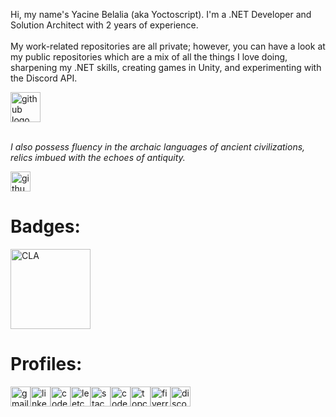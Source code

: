 <p align="left">Hi, my name's Yacine Belalia (aka Yoctoscript). I'm a .NET Developer and Solution Architect with 2 years of experience.<br><br>My work-related repositories are all private; however, you can have a look at my public repositories which are a mix of all the things I love doing, sharpening my .NET skills, creating games in Unity, and experimenting with the Discord API.</p>

<div align="left">
  <img src="https://skillicons.dev/icons?i=cs,dotnet,visualstudio,azure,unity,windows,github" height="48" alt="github logo"/>
</div>

<br>
<p><i>I also possess fluency in the archaic languages of ancient civilizations, relics imbued with the echoes of antiquity.</i></p>
<img src="https://skillicons.dev/icons?i=c,cpp" height="32" alt="github logo"/>

<h1>Badges:</h1>

<div align="left">
  <a href="https://www.credly.com/badges/aa790c20-fcca-41fc-b87a-f43c5fd12d09/public_url" target="_blank">
    <img src="https://raw.githubusercontent.com/yoctoscript/yoctoscript/main/Certifications/C_Certified_Associate_Programmer_Badge.png" width="128" height="128" alt="CLA"  />
  </a>
<div>

<h1>Profiles:</h1>

<div align="left">
  <a href="mailto:yacine.belalia.contact@gmail.com" target="_blank" style="text-decoration: none;"><img src="https://raw.githubusercontent.com/yoctoscript/yoctoscript/main/Icons/gmail.png" width="32" height="32" alt="gmail lolo"/></a><a href="https://www.linkedin.com/in/yacine-belalia/" target="_blank" style="text-decoration: none;"><img src="https://raw.githubusercontent.com/yoctoscript/yoctoscript/main/Icons/linkedin.png" width="32" height="32" alt="linkedin logo"/></a><a href="https://www.codewars.com/users/yoctoscript" target="_blank" style="text-decoration: none;"><img src="https://raw.githubusercontent.com/yoctoscript/yoctoscript/main/Icons/codewars.png" width="32" height="32" alt="codewars logo"/></a><a href="https://leetcode.com/yoctoscript/" target="_blank"><img src="https://raw.githubusercontent.com/yoctoscript/yoctoscript/main/Icons/leetcode.png" width="32" height="32" alt="leetcode logo"  /></a><a href="https://stackoverflow.com/users/24273194/yoctoscript" target="_blank"><img src="https://raw.githubusercontent.com/yoctoscript/yoctoscript/main/Icons/stackoverflow.png" width="32" height="32" alt="stackoverflow logo"  /></a><a href="https://www.codechef.com/users/yoctoscript" target="_blank"><img src="https://raw.githubusercontent.com/yoctoscript/yoctoscript/main/Icons/codechef.png" width="32" height="32" alt="codechef logo"/></a><a href="https://profiles.topcoder.com/yoctoscript" target="_blank"><img src="https://raw.githubusercontent.com/yoctoscript/yoctoscript/main/Icons/topcoder.png" width="32" height="32" alt="topcoder logo"  /></a><a href="https://www.fiverr.com/s/g7wd69" target="_blank"><img src="https://raw.githubusercontent.com/yoctoscript/yoctoscript/main/Icons/fiverr.png" width="32" height="32" alt="fiverr logo"  /></a><a href="discordapp.com/users/1007752311449333811" target="_blank"><img src="https://raw.githubusercontent.com/yoctoscript/yoctoscript/main/Icons/discord.png" width="32" height="32" alt="discord logo" /></a>
</div>